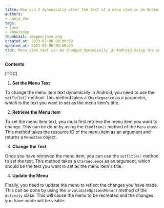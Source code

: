 ```yaml
---
title: How can I dynamically alter the text of a menu item in an Android app?
authors:
- nanja_dev
tags:
- java
- knowledge
thumbnail: images/java.png
created_at: 2023-02-06 00:00:00
updated_at: 2023-02-06 00:00:00
tldr: Menu item text can be changed dynamically in Android using the setTitle() method.
---
```


**Contents**

[TOC]

1. **Set the Menu Text** 

To change the menu item text dynamically in Android, you need to use the `setTitle()` method. This method takes a `CharSequence` as a parameter, which is the text you want to set as the menu item's title.

2. **Retrieve the Menu Item** 

To set the menu item text, you must first retrieve the menu item you want to change. This can be done by using the `findItem()` method of the `Menu` class. This method takes the resource ID of the menu item as an argument and returns a `MenuItem` object.

3. **Change the Text** 

Once you have retrieved the menu item, you can use the `setTitle()` method to set the text. This method takes a `CharSequence` as an argument, which should be the text you want to set as the menu item's title.

4. **Update the Menu** 

Finally, you need to update the menu to reflect the changes you have made. This can be done by using the `invalidateOptionsMenu()` method of the `Activity` class. This will cause the menu to be recreated and the changes you have made will be visible.
